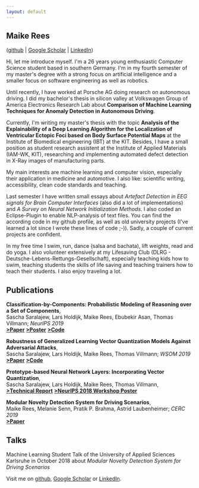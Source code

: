 ```yaml
---
layout: default
---
```


## Maike Rees
([github](https://github.com/maikefer) | [Google Scholar](https://scholar.google.de/citations?user=7ervD1UAAAAJ&hl=de&oi=ao) | [LinkedIn](https://www.linkedin.com/in/maike-rees-8b6103150))

Hi, let me introduce myself. I'm a 26 years young enthusiastic Computer Science student based in southern Germany. I'm in my fourth semester of my master's degree with a strong focus on artificial intelligence and a smaller focus on software engineering as well as robotics.

Until recently, I have worked at Porsche AG doing research on autonomous driving. I did my bachelor's thesis in silicon valley at Volkswagen Group of America Electronics Research Lab about **Comparison of Machine Learning Techniques for Anomaly Detection in Autonomous Driving**.

Currently, I'm writing my master's thesis with the topic **Analysis of the Explainability of a Deep Learning Algorithm for the Localization of Ventricular Ectopic Foci based on Body Surface Potential Maps** at the Institute of Biomedical engineering (IBT) at the KIT. Besides, I have a small position as student research assistent at the Institute of Applied Materials (IAM-WK, KIT), researching and implementing automated defect detection in X-Ray images of manufacturing parts.

My main interests are machine learning and computer vision, especially their application in medicine and automotive. 
I also like: scientific writing, accessibility, clean code standards and teaching.

Last semester I have written small essays about _Artefact Detection in EEG signals for Brain Computer Interfaces_ (also did a lot of implementations) and _A Survey on Neural Network Initialization Methods_. I also coded an Eclipse-Plugin to enable NLP-analysis of text files. You can find the according code in my github profile, as well as old university projects (I've learned a lot since I wrote these lines of code ;-)). Sadly, a couple of current projects are confident. 

In my free time I swim, run, dance (salsa and bachata), lift weights, read and do yoga. I also volunteer extensively at my Lifesaving Club (DLRG - Deutsche-Lebens-Rettungs-Gesellschaft), especially teaching kids how to swim, teaching students the skills of life saving and teaching trainers how to teach their students. I also enjoy traveling a lot.

## Publications
**Classification-by-Components: Probabilistic Modeling of Reasoning over a Set of Components**,<br/>
Sascha Saralajew, Lars Holdijk, Maike Rees, Ebubekir Asan, Thomas Villmann; _NeurIPS 2019_ <br/>
[**>Paper**](https://papers.nips.cc/paper/8546-classification-by-components-probabilistic-modeling-of-reasoning-over-a-set-of-components.pdf)     [**>Poster**](https://www.dropbox.com/sh/f2o34nc1fvbczeu/AACyv1nnGKtJegBeZhWi949za?dl=0&preview=Poster+-+Classification+By+Components.pdf)   [**>Code**](https://github.com/saralajew/cbc_networks)


**Robustness of Generalized Learning Vector Quantization Models Against Adversarial Attacks**,<br/>
Sascha Saralajew, Lars Holdijk, Maike Rees, Thomas Villmann; _WSOM 2019_ <br/>
[**>Paper**](https://arxiv.org/pdf/1902.00577.pdf)    [**>Code**](https://github.com/LarsHoldijk/robust_LVQ_models)


**Prototype-based Neural Network Layers: Incorporating Vector Quantization**, <br/>
Sascha Saralajew, Lars Holdijk, Maike Rees, Thomas Villmann, <br/>
[**>Technical Report**](https://arxiv.org/abs/1812.01214)  [**>NeurIPS 2018 Workshop Poster**](https://github.com/maikefer/maikefer.github.io/blob/master/ressources/2018poster.pdf)


**Modular Novelty Detection System for Driving Scenarios**, <br/>
Maike Rees, Melanie Senn, Pratik P. Brahma, Astrid Laubenheimer; _CERC 2019_ <br/>
[**>Paper**](http://ceur-ws.org/Vol-2348/short04.pdf)

## Talks
Machine Learning Student Talk of the University of Applied Sciences Karlsruhe in October 2018 about _Modular Novelty Detection System for Driving Scenarios_



Visit me on [github](https://github.com/maikefer), [Google Scholar](https://scholar.google.de/citations?user=7ervD1UAAAAJ&hl=de&oi=ao)  or [LinkedIn](https://www.linkedin.com/in/maike-rees-8b6103150).

